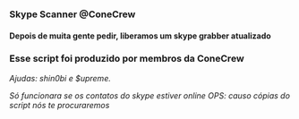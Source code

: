 ### Skype Scanner @ConeCrew

#### Depois de muita gente pedir, liberamos um skype grabber atualizado

### Esse script foi produzido por membros da ConeCrew

_Ajudas: shin0bi e $upreme._

_Só funcionara se os contatos do skype estiver online_
_OPS: causo cópias do script nós te procuraremos_
